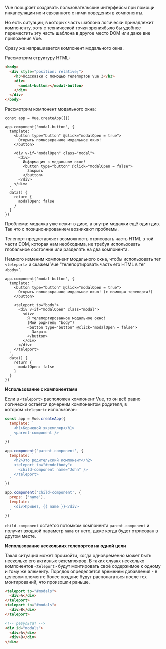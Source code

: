 Vue поощряет создавать пользовательские интерфейсы при помощи инкапсуляции их и связанного с ними поведения в компоненты. 

Но есть ситуации, в которых часть шаблона логически принадлежит компоненту, хотя с технической точки зрениябыло бы удобнее переместить эту часть шаблона в другое место DOM или даже вне приложения Vue.

Сразу же напрашивается компонент модального окна. 

Рассмотрим структуру HTML:

```html
<body>
  <div style="position: relative;">
    <h3>Подсказки с помощью телепортов Vue 3</h3>
    <div>
      <modal-button></modal-button>
    </div>
  </div>
</body>
```

Рассмотрим компонент модального окна:

```vue
const app = Vue.createApp({})

app.component('modal-button', {
  template: `
    <button type="button" @click="modalOpen = true">
      Открыть полноэкранное модальное окно!
    </button>

    <div v-if="modalOpen" class="modal">
      <div>
        Информация в модальном окне!
        <button type="button" @click="modalOpen = false">
          Закрыть
        </button>
      </div>
    </div>
  `,
  data() {
    return {
      modalOpen: false
    }
  }
})
```

Проблема: модалка уже лежит в диве, а внутри модалки ещё один див. Так что с позиционированием возникают проблемы. 

Телепорт предоставляет возможность отрисовать часть HTML в той части DOM, которая нам необходима, не требуя использовать глобальное состояние или разделять на два компонента.

Немного изменим компонент модального окна, чтобы использовать тег `<teleport>` и скажем Vue "телепортировать часть его HTML в тег `<body>`".

```vue
app.component('modal-button', {
  template: `
    <button type="button" @click="modalOpen = true">
      Открыть полноэкранное модальное окно! (с помощью телепорта!)
    </button>

    <teleport to="body">
      <div v-if="modalOpen" class="modal">
        <div>
          Я телепортированное модальное окно!
          (Мой родитель "body")
          <button type="button" @click="modalOpen = false">
            Закрыть
          </button>
        </div>
      </div>
    </teleport>
  `,
  data() {
    return {
      modalOpen: false
    }
  }
})
```

**Использование с компонентами**

Если в `<teleport>` расположен компонент Vue, то он всё равно логически остаётся дочерним компонентом родителя, в котором `<teleport>` использован:

```js
const app = Vue.createApp({
  template: `
    <h1>Корневой экземпляр</h1>
    <parent-component />
  `
})

app.component('parent-component', {
  template: `
    <h2>Это родительский компонент</h2>
    <teleport to="#endofbody">
      <child-component name="John" />
    </teleport>
  `
})

app.component('child-component', {
  props: ['name'],
  template: `
    <div>Привет, {{ name }}</div>
  `
})
```

`child-component` остаётся потомком компонента `parent-component` и получит входной параметр `name` от него, даже когда будет отрисован в другом месте. 

**Использование нескольких телепортов на одной цели**

Такая ситуация может произойти, когда одновременно может быть несколько его активных экземпляров. В таких слуаях несколько компонентов `<teleport>` будут монтировать своё содержимое к одному и тому же элементу. 
Порядок определяется временем добавления - в целевом элементе более поздние будут располагаться после тех монтирований, что произошли раньше. 

```html
<teleport to="#modals">
  <div>A</div>
</teleport>
<teleport to="#modals">
  <div>B</div>
</teleport>

<!-- результат -->
<div id="modals">
  <div>A</div>
  <div>B</div>
</div>
```